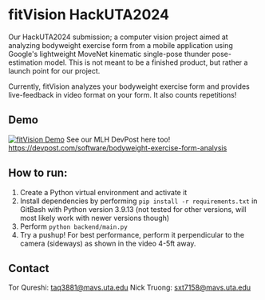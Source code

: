 # fitVision HackUTA2024
Our HackUTA2024 submission; a computer vision project aimed at analyzing bodyweight exercise form from a mobile application using Google's lightweight MoveNet kinematic single-pose thunder pose-estimation model. This is not meant to be a finished product, but rather a launch point for our project. 

Currently, fitVision analyzes your bodyweight exercise form and provides live-feedback in video format on your form. It also counts repetitions! 

## Demo
[![fitVision Demo](https://img.youtube.com/vi/Bl1vMDGw0V4/0.jpg)](https://www.youtube.com/watch?v=Bl1vMDGw0V4)
See our MLH DevPost here too! https://devpost.com/software/bodyweight-exercise-form-analysis

## How to run:
1. Create a Python virtual environment and activate it
2. Install dependencies by performing `pip install -r requirements.txt` in GitBash with Python version 3.9.13 (not tested for other versions, will most likely work with newer versions though)
3. Perform `python backend/main.py`
4. Try a pushup! For best performance, perform it perpendicular to the camera (sideways) as shown in the video 4-5ft away. 


## Contact
Tor Qureshi: taq3881@mavs.uta.edu
Nick Truong: sxt7158@mavs.uta.edu
